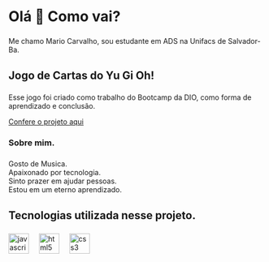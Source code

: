 <h1 align="left">Olá 👋 Como vai?</h1>

###

<p align="left">Me chamo Mario Carvalho, sou estudante em ADS na Unifacs de Salvador-Ba.</p>

###

<h2 align="left">Jogo de Cartas do Yu Gi Oh!</h2>

###

<p align="left">Esse jogo foi criado como trabalho do Bootcamp da DIO, como forma de aprendizado e conclusão.</p>
<a align="left" href="https://mariocarvalho-2205.github.io/Jogo-de-Cartas-do-Yu-Gi-Oh/" target="_blank">Confere o projeto aqui</a>

###

<h3 align="left">Sobre mim.</h3>

###

<p align="left">Gosto de Musica.<br>Apaixonado por tecnologia.<br>Sinto prazer em ajudar pessoas.<br>Estou em um eterno aprendizado.</p>

###

<h2 align="left">Tecnologias utilizada nesse projeto.</h2>

###

<div align="left">
  <img src="https://cdn.jsdelivr.net/gh/devicons/devicon/icons/javascript/javascript-original.svg" height="40" alt="javascript logo"  />
  <img width="12" />
  <img src="https://cdn.jsdelivr.net/gh/devicons/devicon/icons/html5/html5-original.svg" height="40" alt="html5 logo"  />
  <img width="12" />
  <img src="https://cdn.jsdelivr.net/gh/devicons/devicon/icons/css3/css3-original.svg" height="40" alt="css3 logo"  />
</div>

###